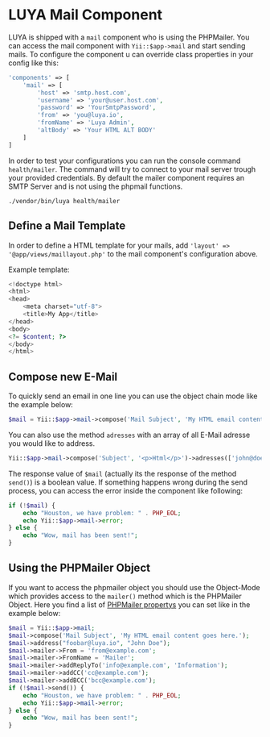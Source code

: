 # LUYA Mail Component

LUYA is shipped with a `mail` component who is using the PHPMailer. You can access the mail component with `Yii::$app->mail` and start sending mails. To configure the component u can override class properties in your config like this:

```php
'components' => [
	'mail' => [
		'host' => 'smtp.host.com',
		'username' => 'your@user.host.com',
		'password' => 'YourSmtpPassword',
		'from' => 'you@luya.io',
		'fromName' => 'Luya Admin',
		'altBody' => 'Your HTML ALT BODY'
	]
]
```

In order to test your configurations you can run the console command `health/mailer`. The command will try to connect to your mail server trough your provided credentials. By default the mailer component requires an SMTP Server and is not using the phpmail functions.

```
./vendor/bin/luya health/mailer
```

## Define a Mail Template

In order to define a HTML template for your mails, add `'layout' => '@app/views/maillayout.php'` to the mail component's configuration above.

Example template:

```php
<!doctype html>
<html>
<head>
    <meta charset="utf-8">
    <title>My App</title>
</head>
<body>
<?= $content; ?>
</body>
</html>
```

## Compose new E-Mail

To quickly send an email in one line you can use the object chain mode like the example below:

```php
$mail = Yii::$app->mail->compose('Mail Subject', 'My HTML email content goes here.')->address('recipient@luya.io')->send();
```

You can also use the method `adresses` with an array of all E-Mail adresse you would like to address.

```php
Yii::$app->mail->compose('Subject', '<p>Html</p>')->adresses(['john@doe.com', 'Jane Doe' => 'jane@doe.com'])->send();
```

The response value of `$mail` (actually its the response of the method `send()`) is a boolean value. If something happens wrong during the send process, you can access the error inside the component like following:

```php
if (!$mail) {
	echo "Houston, we have problem: " . PHP_EOL;
	echo Yii::$app->mail->error;
} else {
	echo "Wow, mail has been sent!";
}
```

## Using the PHPMailer Object

If you want to access the phpmailer object you should use the Object-Mode which provides access to the `mailer()` method which is the PHPMailer Object. Here you find a list of [PHPMailer propertys](https://github.com/PHPMailer/PHPMailer#a-simple-example) you can set like in the example below:

```php
$mail = Yii::$app->mail;
$mail->compose('Mail Subject', 'My HTML email content goes here.');
$mail->address("foobar@luya.io", "John Doe");
$mail->mailer->From = 'from@example.com';
$mail->mailer->FromName = 'Mailer';
$mail->mailer->addReplyTo('info@example.com', 'Information');
$mail->mailer->addCC('cc@example.com');
$mail->mailer->addBCC('bcc@example.com');
if (!$mail->send()) {
	echo "Houston, we have problem: " . PHP_EOL;
	echo Yii::$app->mail->error;
} else {
	echo "Wow, mail has been sent!";
}
```

